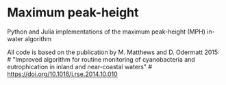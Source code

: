 # Maximum peak-height
Python and Julia implementations of the maximum peak-height (MPH)  in-water algorithm

All code is based on the publication by M. Matthews and D. Odermatt 2015:                                         #
"Improved algorithm for routine monitoring of cyanobacteria and eutrophication in inland and near-coastal waters" #
https://doi.org/10.1016/j.rse.2014.10.010   

